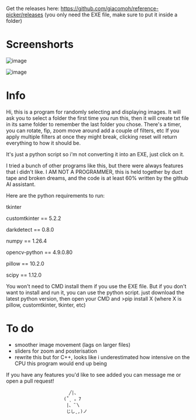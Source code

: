 Get the releases here: https://github.com/giacomoh/reference-picker/releases (you only need the EXE file, make sure to put it inside a folder)

# Screenshorts
![image](https://github.com/giacomoh/reference-picker/assets/53836108/9769aee9-902e-4d34-9455-32408ab68fdd)

![image](https://github.com/giacomoh/reference-picker/assets/53836108/9952a0b5-bf5b-4e16-b11f-051814702e11)

# Info

Hi, this is a program for randomly selecting and displaying images.
It will ask you to select a folder the first time you run this, then it will create txt file in its same folder to remember the last folder you chose.
There's a timer, you can rotate, fip, zoom move around add a couple of filters, etc
If you apply multiple filters at once they might break, clicking reset will return everything to how it should be.

It's just a python script so i'm not converting it into an EXE, just click on it.

I tried a bunch of other programs like this, but there were always features that i didn't like. 
I AM NOT A PROGRAMMER, this is held together by duct tape and broken dreams, and the code is at least 60% written by the github AI assistant.

Here are the python requirements to run:

tkinter

customtkinter == 5.2.2

darkdetect    == 0.8.0

numpy         == 1.26.4

opencv-python == 4.9.0.80

pillow        == 10.2.0

scipy         == 1.12.0

You won't need to CMD install them if you use the EXE file.
But if you don't want to install and run it, you can use the python script.
just download the latest python version, then open your CMD and >pip install X (where X is pillow, customtkinter, tkinter, etc)

# To do
- smoother image movement (lags on larger files)
- sliders for zoom and posterisation
- rewrite this but for C++, looks like i underestimated how intensive on the CPU this program would end up being

If you have any features you'd like to see added you can message me or open a pull request!

                            ╱|、
                          (˚ˎ 。7  
                           |、˜〵          
                           じしˍ,)ノ
